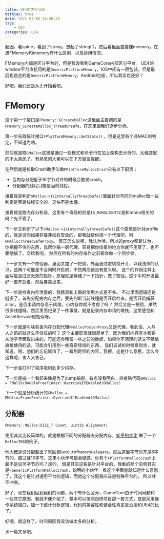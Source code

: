 ```yaml
---
title: UE4的内存分配
mathjax: true
date: 2021-07-02 10:00:23
tags:
    - UE4
categories: UE4
---
```


起因，看spine，看到了string，想起了stringID，然后看里面直接裸memory，在想FMemory和memory有什么区别，以及适用情况。

FMemory内部是区分平台的，但是我没看到GameCore内部区分平台。
UE4的window平台直接用的是`GenericPlatformMemory`，IOS中间有一层包装，但是最后也是走的是`GenericPlatformMemory`，Android也是，所以其实也还好？

好吧，我们还是从头开始看吧。

<!--more-->

# FMemory

这个第一个接口是`FMemory::GCreateMalloc`这里面主要调的是`FMemory_GCreateMalloc_ThreadUnsafe`，在这里面我们逐步分析。

第一步先取统计接口`FPlatformMemory::GetStats()` ，但是这里有个非MAC的判定，不知道为啥。

然后就是取`GMalloc`这里是通过一些模式和命令行在加上架构去分析的，太偏底层的不太熟悉了，有熟悉的大佬可以在下方留言提醒。

在然后就是拉取Crash助手叫做`FPlatformMallocCrash`它有以下职责：

- 当内存分配低于16字节对齐的时候会触发crash。
- 分配器的线程只能是当前线程。

接着就是判断`GMalloc->IsInternallyThreadSafe()`里面针对不同的malloc做一些判定是否是线程安全的，这块不是太懂。

接着就是跑内存分析器，这里有个奇怪的宏是`IS_MONOLIGHTIC`是和mono相关的吗？先不管了。

下一步又判断了以下`GMalloc->IsInternallyThreadSafe()`这个感觉是针对profile的，就是说你如果非要非线程安全的，那我就帮你搞一个代理吧，叫`FMallocThreadSafeProxy`。
反正怎么说呢，我认为哈，所以的proxy都是认为，你把握不住的东西，我帮你搞一层代理，容易把你绕晕的地方你就不用管了，也不要瞎搞了。交给我吧。
然后在所有的内存操作之前都会做一个同步锁。

下一步又有一个校验器，里面又加了一把锁，外面通过宏切换开关，以我浅薄的认识，这两个可能是不会同时开启的，不然两把锁没有意义呀。
这个的作用注释上面写着是过滤无效的指针，原理就是存储了一下指针，做了校验。这个平时开发最好一直开启着。然后暴露出来。

下一步是检查内存泄露的，我猜测和上面的使用方式差不多。
不过里面逻辑还是挺多了，首先分配完内存之后，要先判断当前线程是否开启检查，是否开启捕获alloc，是否申请内存高于阈值，小内存你就不考虑了吗？
然后又是一把锁，果然很多线程呀。然后里面纪录了一件事情，就是记录内存申请的堆栈，这里感觉和AssetService很相似呀。

下一步就是叫啥有害内存分配代理`FMallocPosionProxy`又是代理，看到没，人与人之前的就这么不信任的吗？
这个主要职责就很简单了，因为我们内存基本都是从池子里面取出来的，可能还会残留一些之前的数据，如果你不清理的话又不赋值直接使用的话，可能会引用到一些奇奇怪怪的东西，
我们调试的时候看到空，就知道，哦，他们的忘记赋值了，一看到奇怪的内容，我擦，这是什么意思，怎么会这样呢，害人又害己。

下一步是打印了程序能用到多少内存。

下一步是搞一个看起来像是为了dump搞得，有点没看明白，直接贴代码`GMalloc = FMallocDoubleFreeFinder::OverrideIfEnabled(GMalloc)`

下一个就是分析统计的`GMalloc = FMallocFrameProfiler::OverrideIfEnabled(GMalloc)`

## 分配器

```c++
FMemory::Malloc(SIZE_T Count, uint32 Alignment)
```

使用其实比较简单的，就是根据不同的分配器去分配内存，[知乎的大佬](https://zhuanlan.zhihu.com/p/81481072) 举了一个`MallocTBB`的例子。

他大概是说分配超出了就回调`GetOutOfMemoryDelegate`，然后这里字节对齐是8字节的。超过就16字节，这里小伙伴可能会疑惑，你有个`FPlatformMallocCrash`上面不是说16字节的吗？是的，
但是其实这些是针对平台的，我看的那个实例其实是`FGenericPlatformMallocCrash`，聪明的小伙伴一看这个字面量就知道什么意思了，我这个是针对通用平台的逻辑，而他这个分配器应该是特殊平台的，
所以并不冲突。


好了，现在我们回到我们的问题，两个有什么区分，GameCore由于时间问题和一些其它原因，我就不便介绍了，基本可以按照自研项目那一套方式，底层采用操作系统接口，加一下统计分析逻辑，代码的兼容性和健全性肯定是没法和UE4的比了。


好吧，就这样了。时间原因我没法做太多的分析。

水一篇文章吧。